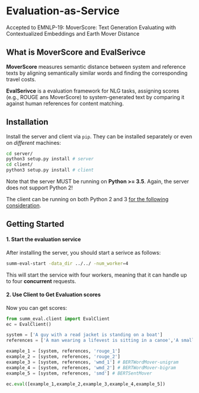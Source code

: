 <h1 align="left">Evaluation-as-Service</h1>

<p align="left"> Accepted to EMNLP-19: MoverScore: Text Generation Evaluating with Contextualized Embeddings and Earth Mover Distance </p>



<h2 align="left">What is MoverScore and EvalSerivce</h2>

**MoverScore** measures semantic distance between system and reference texts by aligning semantically similar words and finding the corresponding travel costs.

**EvalSerivce** is a evaluation framework for NLG tasks, assigning scores (e.g., ROUGE ans MoverScore) to system-generated text by comparing it against human references for content matching.

<h2 align="left">Installation</h2>

Install the server and client via `pip`. They can be installed separately or even on *different* machines:
```bash
cd server/
python3 setup.py install # server
cd client/
python3 setup.py install # client
```

Note that the server MUST be running on **Python >= 3.5**. Again, the server does not support Python 2!

The client can be running on both Python 2 and 3 [for the following consideration](#q-can-i-run-it-in-python-2).

<h2 align="left">Getting Started</h2>

#### 1. Start the evaluation service
After installing the server, you should start a serivce as follows:
```bash
summ-eval-start -data_dir ../../ -num_worker=4
```
This will start the service with four workers, meaning that it can handle up to four **concurrent** requests.

#### 2. Use Client to Get Evaluation scores
Now you can get scores:
```python
from summ_eval.client import EvalClient
ec = EvalClient()

system = ['A guy with a read jacket is standing on a boat']
references = ['A man wearing a lifevest is sitting in a canoe','A small white ferry rides through water']

example_1 = [system, references, 'rouge_1']
example_2 = [system, references, 'rouge_2']
example_3 = [system, references, 'wmd_1'] # BERTWordMover-unigram
example_4 = [system, references, 'wmd_2'] # BERTWordMover-bigram
example_5 = [system, references, 'smd'] # BERTSentMover

ec.eval([example_1,example_2,example_3,example_4,example_5])
```
